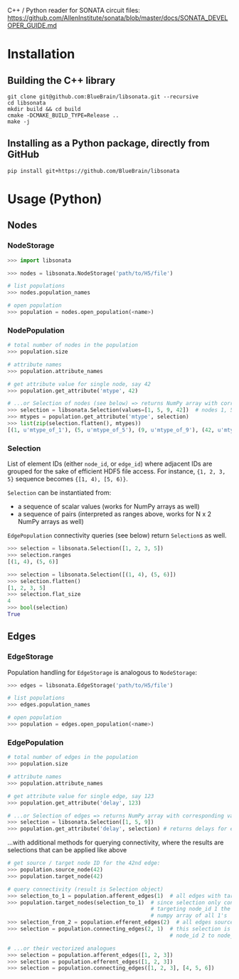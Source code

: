 C++ / Python reader for SONATA circuit files:
https://github.com/AllenInstitute/sonata/blob/master/docs/SONATA_DEVELOPER_GUIDE.md

# Installation

## Building the C++ library

```shell
git clone git@github.com:BlueBrain/libsonata.git --recursive
cd libsonata
mkdir build && cd build
cmake -DCMAKE_BUILD_TYPE=Release ..
make -j
```

## Installing as a Python package, directly from GitHub

```shell
pip install git+https://github.com/BlueBrain/libsonata
```


# Usage (Python)

## Nodes

### NodeStorage

```python
>>> import libsonata

>>> nodes = libsonata.NodeStorage('path/to/H5/file')

# list populations
>>> nodes.population_names

# open population
>>> population = nodes.open_population(<name>)
```

### NodePopulation

```python
# total number of nodes in the population
>>> population.size

# attribute names
>>> population.attribute_names

# get attribute value for single node, say 42
>>> population.get_attribute('mtype', 42)

# ...or Selection of nodes (see below) => returns NumPy array with corresponding values
>>> selection = libsonata.Selection(values=[1, 5, 9, 42])  # nodes 1, 5, 9, 42
>>> mtypes = population.get_attribute('mtype', selection)
>>> list(zip(selection.flatten(), mtypes))
[(1, u'mtype_of_1'), (5, u'mtype_of_5'), (9, u'mtype_of_9'), (42, u'mtype_of_42')]
```

### Selection

List of element IDs (either `node_id`, or `edge_id`) where adjacent IDs are grouped for the sake of efficient HDF5 file access.
For instance, `{1, 2, 3, 5}` sequence becomes `{[1, 4), [5, 6)}`.

`Selection` can be instantiated from:
 - a sequence of scalar values (works for NumPy arrays as well)
 - a sequence of pairs (interpreted as ranges above, works for N x 2 NumPy arrays as well)

`EdgePopulation` connectivity queries (see below) return `Selection`s as well.

```python
>>> selection = libsonata.Selection([1, 2, 3, 5])
>>> selection.ranges
[(1, 4), (5, 6)]
```

```python
>>> selection = libsonata.Selection([(1, 4), (5, 6)])
>>> selection.flatten()
[1, 2, 3, 5]
>>> selection.flat_size
4
>>> bool(selection)
True
```

## Edges

### EdgeStorage

Population handling for `EdgeStorage` is analogous to `NodeStorage`:

```python
>>> edges = libsonata.EdgeStorage('path/to/H5/file')

# list populations
>>> edges.population_names

# open population
>>> population = edges.open_population(<name>)
```

### EdgePopulation

```python
# total number of edges in the population
>>> population.size

# attribute names
>>> population.attribute_names

# get attribute value for single edge, say 123
>>> population.get_attribute('delay', 123)

# ...or Selection of edges => returns NumPy array with corresponding values
>>> selection = libsonata.Selection([1, 5, 9])
>>> population.get_attribute('delay', selection) # returns delays for edges 1, 5, 9
```

...with additional methods for querying connectivity, where the results are selections that can be applied like above

```python
# get source / target node ID for the 42nd edge:
>>> population.source_node(42)
>>> population.target_node(42)

# query connectivity (result is Selection object)
>>> selection_to_1 = population.afferent_edges(1)  # all edges with target node_id 1
>>> population.target_nodes(selection_to_1)  # since selection only contains edges
                                             # targeting node_id 1 the result will be a
                                             # numpy array of all 1's
>>> selection_from_2 = population.efferent_edges(2)  # all edges sourced from node_id 2
>>> selection = population.connecting_edges(2, 1)  # this selection is all edges from
                                                   # node_id 2 to node_id 1

# ...or their vectorized analogues
>>> selection = population.afferent_edges([1, 2, 3])
>>> selection = population.efferent_edges([1, 2, 3])
>>> selection = population.connecting_edges([1, 2, 3], [4, 5, 6])
```
